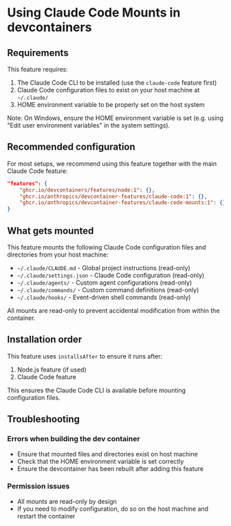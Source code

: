 # Using Claude Code Mounts in devcontainers

## Requirements

This feature requires:

1. The Claude Code CLI to be installed (use the `claude-code` feature first)
2. Claude Code configuration files to exist on your host machine at `~/.claude/`
3. HOME environment variable to be properly set on the host system

Note: On Windows, ensure the HOME environment variable is set (e.g. using "Edit user environment variables" in the system settings).

## Recommended configuration

For most setups, we recommend using this feature together with the main Claude Code feature:

```json
"features": {
    "ghcr.io/devcontainers/features/node:1": {},
    "ghcr.io/anthropics/devcontainer-features/claude-code:1": {},
    "ghcr.io/anthropics/devcontainer-features/claude-code-mounts:1": {}
}
```

## What gets mounted

This feature mounts the following Claude Code configuration files and directories from your host machine:

- `~/.claude/CLAUDE.md` - Global project instructions (read-only)
- `~/.claude/settings.json` - Claude Code configuration (read-only)
- `~/.claude/agents/` - Custom agent configurations (read-only)
- `~/.claude/commands/` - Custom command definitions (read-only)
- `~/.claude/hooks/` - Event-driven shell commands (read-only)

All mounts are read-only to prevent accidental modification from within the container.

## Installation order

This feature uses `installsAfter` to ensure it runs after:
1. Node.js feature (if used)
2. Claude Code feature

This ensures the Claude Code CLI is available before mounting configuration files.

## Troubleshooting

### Errors when building the dev container

- Ensure that mounted files and directories exist on host machine
- Check that the HOME environment variable is set correctly
- Ensure the devcontainer has been rebuilt after adding this feature

### Permission issues

- All mounts are read-only by design
- If you need to modify configuration, do so on the host machine and restart the container